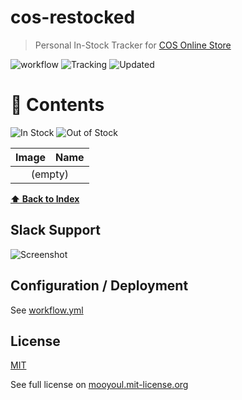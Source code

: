 # cos-restocked

> Personal In-Stock Tracker for [COS Online Store](https://www.cosstores.com/)

![workflow](https://github.com/mooyoul/dynamodb-actions/workflows/workflow/badge.svg)
![Tracking](https://img.shields.io/badge/Total-0-yellow.svg)
![Updated](https://img.shields.io/badge/Updated-Nov%2020%202022%2C%208%3A3%20pm-blue.svg)

# 🧥 Contents

![In Stock](https://img.shields.io/badge/In%20Stock-0-brightgreen.svg)
![Out of Stock](https://img.shields.io/badge/Out%20of%20Stock-0-red.svg)

<table>
<thead>
<tr>
  <th>Image</th>
  <th>Name</th>
</tr>
</thead>
<tbody>
<tr>
<td colspan="2" align="center">(empty)</td>
</tr>
</tbody>
</table>

**[⬆ Back to Index](#-contents)**

## Slack Support

![Screenshot](assets/screenshot.png)

## Configuration / Deployment

See [workflow.yml](/.github/workflows/main.yml)

## License

[MIT](LICENSE)

See full license on [mooyoul.mit-license.org](http://mooyoul.mit-license.org/)